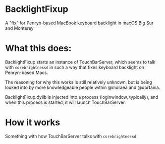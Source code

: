 # BacklightFixup
A "fix" for Penryn-based MacBook keyboard backlight in macOS Big Sur and Monterey


# What this does:
BacklightFixup starts an instance of TouchBarServer, which seems to talk with `corebrightnessd` in such a way that fixes keyboard backlight on Penryn-based Macs.

The reasoning for why this works is still relatively unknown, but is being looked into by more knowledgeable people within @moraea and @dortania.

BacklightFixup.dylib is injected into a process (loginwindow, typically), and when this process is started, it will launch TouchBarServer.


# How it works
Something with how TouchBarServer talks with `corebrightnessd`

